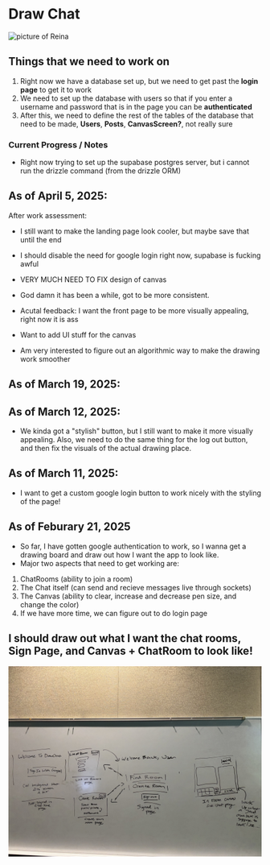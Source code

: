 # Draw Chat

![picture of Reina](https://i.pinimg.com/736x/a9/5b/5b/a95b5ba93a046202b6385a9d6bea3180.jpg)

## Things that we need to work on
1. Right now we have a database set up, but we need to get past the **login page** to get it to work
2. We need to set up the database with users so that if you enter a username and password that is in the page you can be **authenticated**
3. After this, we need to define the rest of the tables of the database that need to be made, **Users**, **Posts**, **CanvasScreen?**, not really sure

### Current Progress / Notes
- Right now trying to set up the supabase postgres server, but i cannot run the drizzle command (from the drizzle ORM)

## As of April 5, 2025:
After work assessment:
- I still want to make the landing page look cooler, but maybe
save that until the end
- I should disable the need for google login right now, supabase
is fucking awful
- VERY MUCH NEED TO FIX design of canvas


- God damn it has been a while, got to be more consistent.
- Acutal feedback: I want the front page to be more visually appealing, right now it is ass
- Want to add UI stuff for the canvas
- Am very interested to figure out an algorithmic way to make the drawing work smoother


## As of March 19, 2025:


## As of March 12, 2025:
- We kinda got a "stylish" button, but I still want to make it more visually appealing. Also, we need to do the same thing for the log out button, and then fix the visuals of the actual
drawing place.

## As of March 11, 2025:
- I want to get a custom google login button to work nicely with the styling of the page!

## As of Feburary 21, 2025 
- So far, I have gotten google authentication to work, so I wanna get a drawing board and draw out how I want the app to look like.
- Major two aspects that need to get working are:
1. ChatRooms (ability to join a room)
2. The Chat itself (can send and recieve messages live through sockets)
3. The Canvas (ability to clear, increase and decrease pen size, and change the color)
4. If we have more time, we can figure out to do login page

## I should draw out what I want the chat rooms, Sign Page, and Canvas + ChatRoom to look like!
![randompic](client_server_src/client/public/IMG_3840.jpg)